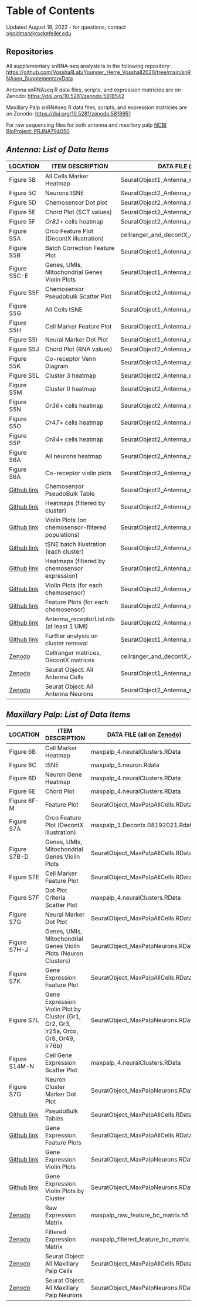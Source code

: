 # Table of Contents
Updated August 18, 2022 - for questions, contact ogoldman@rockefeller.edu  

## Repositories
All supplementary snRNA-seq analysis is in the following repository:
https://github.com/VosshallLab/Younger_Herre_Vosshall2020/tree/main/snRNAseq_SupplementaryData

Antenna snRNAseq R data files, scripts, and expression matricies are on Zenodo:
https://doi.org/10.5281/zenodo.5818542

Maxillary Palp snRNAseq R data files, scripts, and expression matricies are on Zenodo:
https://doi.org/10.5281/zenodo.5818951

For raw sequencing files for both antenna and maxillary palp [NCBI BioProject: PRJNA794050](https://www.ncbi.nlm.nih.gov/sra?linkname=bioproject_sra_all&from_uid=794050)

## *Antenna: List of Data Items*
| LOCATION 	| ITEM DESCRIPTION 	| DATA FILE (all on [Zenodo](https://doi.org/10.5281/zenodo.5818542)) 	| SCRIPT USED TO GENERATE (all on [Github](https://github.com/VosshallLab/Younger_Herre_Vosshall2020/tree/main/snRNAseq_SupplementaryData/Antenna)) 	|
|---	|---	|---	|---	|
| Figure 5B 	| All Cells Marker Heatmap 	| SeuratObject1_Antenna_mergedBatches_AllCells.rds 	| Antenna_Figures2_AllCells.R 	|
| Figure 5C 	| Neurons tSNE 	| SeuratObject2_Antenna_mergedBatches_Neurons.rds 	| Antenna_Figures1_Neurons.R 	|
| Figure 5D 	| Chemosensor Dot plot 	| SeuratObject2_Antenna_mergedBatches_Neurons.rds 	| Antenna_Figures1_Neurons.R 	|
| Figure 5E 	| Chord Plot (SCT values)	| SeuratObject2_Antenna_mergedBatches_Neurons.rds 	| Antenna_Figures1_Neurons.R 	|
| Figure 5F 	| _Or82_+ cells heatmap 	| SeuratObject2_Antenna_mergedBatches_Neurons.rds 	| Antenna_Figures3_NeuronExampleHeatmaps.R 	|
| Figure S5A 	| Orco Feature Plot (DecontX illustration) 	| cellranger_and_decontX_outputs 	| Antenna_Figures2_AllCells.R 	|
| Figure S5B 	| Batch Correction Feature Plot 	| SeuratObject1_Antenna_mergedBatches_AllCells.rds 	| Antenna_Pipeline.R 	|
| Figure S5C-E 	| Genes, UMIs, Mitochondrial Genes Violin Plots 	| SeuratObject1_Antenna_mergedBatches_AllCells.rds 	| Antenna_Figures2_AllCells.R 	|
| Figure S5F 	| Chemosensor Pseudobulk Scatter Plot	| SeuratObject2_Antenna_mergedBatches_Neurons.rds 	| Antenna_Figures4_NeuronPseudobulk.R 	|
| Figure S5G 	| All Cells tSNE 	| SeuratObject1_Antenna_mergedBatches_AllCells.rds 	| Antenna_Pipeline.R 	|
| Figure S5H 	| Cell Marker Feature Plot 	| SeuratObject1_Antenna_mergedBatches_AllCells.rds 	| Antenna_Pipeline.R 	|
| Figure S5I 	| Neural Marker Dot Plot 	| SeuratObject1_Antenna_mergedBatches_AllCells.rds 	| Antenna_Pipeline.R 	|
| Figure S5J 	| Chord Plot (RNA values)	| SeuratObject2_Antenna_mergedBatches_Neurons.rds 	| Antenna_Figures1_Neurons.R 	|
| Figure S5K 	| Co-receptor Venn Diagram | SeuratObject2_Antenna_mergedBatches_Neurons.rds 	| Antenna_Figures1_Neurons.R 	|
| Figure S5L 	| Cluster 3 heatmap 	| SeuratObject2_Antenna_mergedBatches_Neurons.rds 	| Antenna_Figures3_NeuronExampleHeatmaps.R 	|
| Figure S5M 	| Cluster 0 heatmap 	| SeuratObject2_Antenna_mergedBatches_Neurons.rds 	| Antenna_Figures3_NeuronExampleHeatmaps.R 	|
| Figure S5N 	| _Or36_+ cells heatmap 	| SeuratObject2_Antenna_mergedBatches_Neurons.rds 	| Antenna_Figures3_NeuronExampleHeatmaps.R 	|
| Figure S5O 	| _Or47_+ cells heatmap 	| SeuratObject2_Antenna_mergedBatches_Neurons.rds 	| Antenna_Figures3_NeuronExampleHeatmaps.R 	|
| Figure S5P 	| _Or84_+ cells heatmap 	| SeuratObject2_Antenna_mergedBatches_Neurons.rds 	| Antenna_Figures3_NeuronExampleHeatmaps.R 	|
| Figure S6A 	| All neurons heatmap 	| SeuratObject2_Antenna_mergedBatches_Neurons.rds 	| Antenna_Figures3_NeuronExampleHeatmaps.R 	|
| Figure S6A 	| Co-receptor violin plots 	| SeuratObject2_Antenna_mergedBatches_Neurons.rds 	| Antenna_Figures3_NeuronExampleHeatmaps.R 	|
| [Github link](https://github.com/VosshallLab/Younger_Herre_Vosshall2020/tree/main/snRNAseq_SupplementaryData/Antenna/Antenna_Figures4_NeuronPseudobulk_Output)  	| Chemosensor PseudoBulk Table	| SeuratObject2_Antenna_mergedBatches_Neurons.rds	| Antenna_Figures4_NeuronPseudobulk.R 	|
| [Github link](https://github.com/VosshallLab/Younger_Herre_Vosshall2020/tree/main/snRNAseq_SupplementaryData/Antenna/Antenna_SuppData1_Heatmaps_ViolinPlots/10b_byCluster_heatmaps_avggenelist_reclustered_res4) 	| Heatmaps (filtered by cluster) 	| SeuratObject2_Antenna_mergedBatches_Neurons.rds	| Antenna_SuppData1_Heatmaps.R 	|
| [Github link](https://github.com/VosshallLab/Younger_Herre_Vosshall2020/tree/main/snRNAseq_SupplementaryData/Antenna/Antenna_SuppData1_Heatmaps_ViolinPlots/10c_byCluster_violinplot_topgenes_reclustered_res4)	 	| Violin Plots (on chemosensor-filtered populations) 	| SeuratObject2_Antenna_mergedBatches_Neurons.rds	| Antenna_SuppData1_Heatmaps.R 	|
| [Github link](https://github.com/VosshallLab/Younger_Herre_Vosshall2020/tree/main/snRNAseq_SupplementaryData/Antenna/Antenna_SuppData1_Heatmaps_ViolinPlots/10d_byCluster_batchcheck_dimensionreduction) 	 	| tSNE batch illustration (each cluster) 	| SeuratObject2_Antenna_mergedBatches_Neurons.rds	| Antenna_SuppData1_Heatmaps.R 	|
| [Github link](https://github.com/VosshallLab/Younger_Herre_Vosshall2020/tree/main/snRNAseq_SupplementaryData/Antenna/Antenna_SuppData1_Heatmaps_ViolinPlots/11a_byGene_heatmaps)	| Heatmaps (filtered by chemosensor expression) 	| SeuratObject2_Antenna_mergedBatches_Neurons.rds	| Antenna_SuppData1_Heatmaps.R 	|
| [Github link](https://github.com/VosshallLab/Younger_Herre_Vosshall2020/tree/main/snRNAseq_SupplementaryData/Antenna/Antenna_SuppData1_Heatmaps_ViolinPlots/11b_byGene_violinplot) 	 	| Violin Plots (for each chemosensor) 	| SeuratObject2_Antenna_mergedBatches_Neurons.rds	| 
| [Github link](https://github.com/VosshallLab/Younger_Herre_Vosshall2020/tree/main/snRNAseq_SupplementaryData/Antenna/Antenna_SuppData2_FeaturePlots)	 	| Feature Plots (for each chemosensor) 	| SeuratObject2_Antenna_mergedBatches_Neurons.rds	| Antenna_SuppData2_FeaturePlots.R 	|
| [Github link](https://github.com/VosshallLab/Younger_Herre_Vosshall2020/tree/main/snRNAseq_SupplementaryData/Antenna) 	| Antenna_receptorList.rds (at least 1 UMI) 	| SeuratObject2_Antenna_mergedBatches_Neurons.rds	| Antenna_SuppData1_Heatmaps.R 	|
| [Github link](https://github.com/VosshallLab/Younger_Herre_Vosshall2020/tree/main/snRNAseq_SupplementaryData/Antenna/Antenna_SuppData3_PlotsOnAmbiguousNeuralClusters)	 	| Further analysis on cluster removal 	| SeuratObject1_Antenna_mergedBatches_AllCells.rds	| Antenna_Pipeline.R 	|
| [Zenodo](https://doi.org/10.5281/zenodo.5818542) 	| Cellranger matrices, DecontX matrices	| cellranger_and_decontX_outputs.zip 	| Antenna_Pipeline.R 	|
| [Zenodo](https://doi.org/10.5281/zenodo.5818542) 	| Seurat Object: All Antenna Cells 	| SeuratObject1_Antenna_mergedBatches_AllCells.rds 	| Antenna_Pipeline.R 	|
| [Zenodo](https://doi.org/10.5281/zenodo.5818542) 	| Seurat Object: All Antenna Neurons 	| SeuratObject2_Antenna_mergedBatches_Neurons.rds	| Antenna_Pipeline.R 	|



## *Maxillary Palp: List of Data Items*
|  LOCATION 	| ITEM DESCRIPTION 	| DATA FILE (all on [Zenodo](https://doi.org/10.5281/zenodo.5818951)) 	| SCRIPT FILE (all on [Zenodo](https://doi.org/10.5281/zenodo.5818951))	|
|---	|---	|---	|---	|
| Figure 6B 	| Cell Marker Heatmap  	| maxpalp_4.neuralClusters.RData 	| maxpalp_5.expressedReceptors.R 	|
| Figure 6C 	| tSNE 	| maxpalp_3.neuron.Rdata 	| maxpalp_3.check_receptor.R 	|
| Figure 6D 	| Neuron Gene Heatmap 	| maxpalp_4.neuralClusters.RData 	| maxpalp_5.expressedReceptors.R 	|
| Figure 6E 	| Chord Plot 	| maxpalp_4.neuralClusters.RData 	| maxpalp_5.expressedReceptors.R 	|
| Figure 6F-M 	| Feature Plot 	| SeuratObject_MaxPalpAllCells.RData 	| FeaturePlots.R 	|
| Figure S7A 	| Orco Feature Plot (DecontX illustration) 	| maxpalp_1.Decontx.08192021.Rdata 	| maxpalp_1.decontX.R 	|
| Figure S7B-D 	| Genes, UMIs, Mitochondrial Genes Violin Plots 	| SeuratObject_MaxPalpAllCells.RData 	| ViolinPlots.R 	|
| Figure S7E 	| Cell Marker Feature Plot 	| SeuratObject_MaxPalpAllCells.RData 	| FeaturePlots.R 	|
| Figure S7F 	| Dot Plot Criteria Scatter Plot 	| maxpalp_4.neuralClusters.RData 	| maxpalp_5.expressedReceptors.R 	|
| Figure S7G 	| Neural Marker Dot Plot 	| SeuratObject_MaxPalpAllCells.RData 	| FeaturePlots.R 	|
| Figure S7H-J 	| Genes, UMIs, Mitochondrial Genes Violin Plots (Neuron Clusters) 	| SeuratObject_MaxPalpNeurons.RData 	| ViolinPlots.R 	|
| Figure S7K 	| Gene Expression Feature Plot 	| SeuratObject_MaxPalpAllCells.RData 	| FeaturePlots.R 	|
| Figure S7L 	| Gene Expression Violin Plot by Cluster (Gr1, Gr2, Gr3, Ir25a, Orco, Or8, Or49, Ir76b) 	| SeuratObject_MaxPalpNeurons.RData 	| ViolinPlots.R 	|
| Figure S14M-N 	| Cell Gene Expression Scatter Plot 	| maxpalp_4.neuralClusters.RData 	| maxpalp_5.expressedReceptors.R 	|
| Figure S7O 	| Neuron Cluster Marker Dot Plot 	| SeuratObject_MaxPalpNeurons.RData 	| FeaturePlots.R 	|
| [Github link](https://github.com/VosshallLab/Younger_Herre_Vosshall2020/tree/main/snRNAseq_SupplementaryData/PseudobulkTables) 	| PseudoBulk Tables 	| SeuratObject_MaxPalpAllCells.RData 	| PseudoBulkTables.R 	|
| [Github link](https://github.com/VosshallLab/Younger_Herre_Vosshall2020/tree/main/snRNAseq_SupplementaryData/MaxPalp_FeaturePlots) 	| Gene Expression Feature Plots 	| SeuratObject_MaxPalpAllCells.RData 	| FeaturePlots.R 	|
| [Github link](https://github.com/VosshallLab/Younger_Herre_Vosshall2020/tree/main/snRNAseq_SupplementaryData/MaxPalp_ViolinPlots) 	| Gene Expression Violin Plots 	| SeuratObject_MaxPalpNeurons.RData 	| ViolinPlots.R 	|
| [Github link](https://github.com/VosshallLab/Younger_Herre_Vosshall2020/tree/main/snRNAseq_SupplementaryData/MaxPalp_ViolinPlots_byCluster) 	| Gene Expression Violin Plots by Cluster 	| SeuratObject_MaxPalpNeurons.RData 	| ViolinPlots.R 	|
| [Zenodo](https://zenodo.org/record/581895) 	| Raw Expression Matrix 	| maxpalp_raw_feature_bc_matrix.h5 	| N/A 	|
| [Zenodo](https://zenodo.org/record/5818952) 	| Filtered Expression Matrix 	| maxpalp_filtered_feature_bc_matrix.h5 	| N/A 	|
| [Zenodo](https://zenodo.org/record/5818952) 	| Seurat   Object: All Maxillary Palp Cells 	| SeuratObject_MaxPalpAllCells.RData 	| N/A 	|
| [Zenodo](https://zenodo.org/record/5818952) 	| Seurat   Object: All Maxillary Palp Neurons 	| SeuratObject_MaxPalpNeurons.RData 	| N/A 	|
